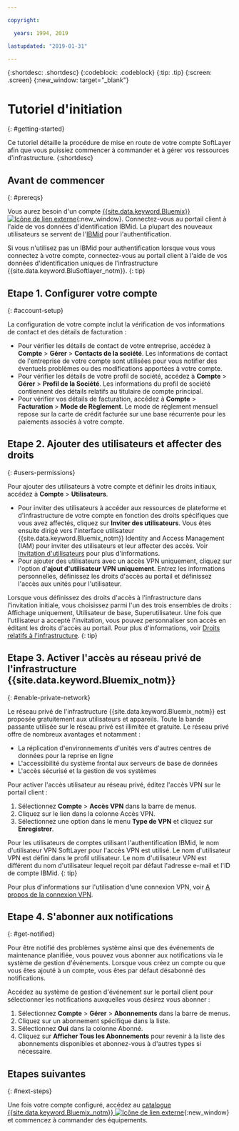 ```yaml
---

copyright:

  years: 1994, 2019

lastupdated: "2019-01-31"

---
```


{:shortdesc: .shortdesc}
{:codeblock: .codeblock}
{:tip: .tip}
{:screen: .screen}
{:new_window: target="_blank"}


# Tutoriel d'initiation
{: #getting-started}

Ce tutoriel détaille la procédure de mise en route de votre compte SoftLayer afin que vous puissiez commencer à commander et à gérer vos ressources d'infrastructure.
{:shortdesc}

## Avant de commencer
{: #prereqs}

Vous aurez besoin d'un compte [{{site.data.keyword.Bluemix}} ![Icône de lien externe](../icons/launch-glyph.svg "Icône de lien externe")](https://cloud.ibm.com){:new_window}. Connectez-vous au portail client à l'aide de vos données d'identification IBMid. La plupart des nouveaux utilisateurs se servent de l'[IBMid](/docs/account?topic=account-switchtoIBMid#switchtoIBMid) pour l'authentification.

Si vous n'utilisez pas un IBMid pour authentification lorsque vous vous connectez à votre compte, connectez-vous au portail client à l'aide de vos données d'identification uniques de l'infrastructure {{site.data.keyword.BluSoftlayer_notm}}.
{: tip}

## Etape 1. Configurer votre compte
{: #account-setup}

La configuration de votre compte inclut la vérification de vos informations de contact et des détails de facturation :
 * Pour vérifier les détails de contact de votre entreprise, accédez à **Compte** > **Gérer** > **Contacts de la société**. Les informations de contact de l'entreprise de votre compte sont utilisées pour vous notifier des éventuels problèmes ou des modifications apportées à votre compte.
 * Pour vérifier les détails de votre profil de société, accédez à **Compte** > **Gérer** > **Profil de la Société**. Les informations du profil de société contiennent des détails relatifs au titulaire de compte principal.
 * Pour vérifier vos détails de facturation, accédez à **Compte** > **Facturation** > **Mode de Règlement**. Le mode de règlement mensuel repose sur la carte de crédit facturée sur une base récurrente pour les paiements associés à votre compte.

## Etape 2. Ajouter des utilisateurs et affecter des droits
{: #users-permissions}

Pour ajouter des utilisateurs à votre compte et définir les droits initiaux, accédez à **Compte** > **Utilisateurs**.
 * Pour inviter des utilisateurs à accéder aux ressources de plateforme et d'infrastructure de votre compte en fonction des droits spécifiques que vous avez affectés, cliquez sur **Inviter des utilisateurs**. Vous êtes ensuite dirigé vers l'interface utilisateur {{site.data.keyword.Bluemix_notm}} Identity and Access Management (IAM) pour inviter des utilisateurs et leur affecter des accès. Voir [Invitation d'utilisateurs](/docs/iam?topic=iam-iamuserinv#iamuserinv) pour plus d'informations.
 * Pour ajouter des utilisateurs avec un accès VPN uniquement, cliquez sur l'option d'**ajout d'utilisateur VPN uniquement**. Entrez les informations personnelles, définissez les droits d'accès au portail et définissez l'accès aux unités pour l'utilisateur.

Lorsque vous définissez des droits d'accès à l'infrastructure dans l'invitation initiale, vous choisissez parmi l'un des trois ensembles de droits : Affichage uniquement, Utilisateur de base, Superutilisateur. Une fois que l'utilisateur a accepté l'invitation, vous pouvez personnaliser son accès en éditant les droits d'accès au portail. Pour plus d'informations, voir [Droits relatifs à l'infrastructure](/docs/iam?topic=iam-infrapermission#infrapermission).
{: tip}

## Etape 3. Activer l'accès au réseau privé de l'infrastructure {{site.data.keyword.Bluemix_notm}}
{: #enable-private-network}

Le réseau privé de l'infrastructure {{site.data.keyword.Bluemix_notm}} est proposée gratuitement aux utilisateurs et appareils. Toute la bande passante utilisée sur le réseau privé est illimitée et gratuite. Le réseau privé offre de nombreux avantages et notamment :
  * La réplication d'environnements d'unités vers d'autres centres de données pour la reprise en ligne
  * L'accessibilité du système frontal aux serveurs de base de données
  * L'accès sécurisé et la gestion de vos systèmes

Pour activer l'accès utilisateur au réseau privé, éditez l'accès VPN sur le portail client :
  1. Sélectionnez **Compte** > **Accès VPN** dans la barre de menus.  
  2. Cliquez sur le lien dans la colonne Accès VPN.
  3. Sélectionnez une option dans le menu **Type de VPN** et cliquez sur **Enregistrer**.  

Pour les utilisateurs de comptes utilisant l'authentification IBMid, le nom d'utilisateur VPN SoftLayer pour l'accès VPN est utilisé. Le nom d'utilisateur VPN est défini dans le profil utilisateur. Le nom d'utilisateur VPN est différent du nom d'utilisateur lequel reçoit par défaut l'adresse e-mail et l'ID de compte IBMid.
{: tip}

Pour plus d'informations sur l'utilisation d'une connexion VPN, voir [A propos de la connexion VPN](/docs/infrastructure/iaas-vpn?topic=VPN-about-vpn#about-vpn).

## Etape 4. S'abonner aux notifications
{: #get-notified}

Pour être notifié des problèmes système ainsi que des événements de maintenance planifiée, vous pouvez vous abonner aux notifications via le système de gestion d'événements. Lorsque vous créez un compte ou que vous êtes ajouté à un compte, vous êtes par défaut désabonné des notifications.

Accédez au système de gestion d'événement sur le portail client pour sélectionner les notifications auxquelles vous désirez vous abonner :
  1. Sélectionnez **Compte** > **Gérer** > **Abonnements** dans la barre de menus.
  2. Cliquez sur un abonnement spécifique dans la liste.
  3. Sélectionnez **Oui** dans la colonne Abonné.
  4. Cliquez sur **Afficher Tous les Abonnements** pour revenir à la liste des abonnements disponibles et abonnez-vous à d'autres types si nécessaire.

## Etapes suivantes
{: #next-steps}

Une fois votre compte configuré, accédez au [catalogue {{site.data.keyword.Bluemix_notm}} ![Icône de lien externe](../icons/launch-glyph.svg)](https://{DomainName}/catalog/?category=infrastructure){:new_window} et commencez à commander des équipements.
